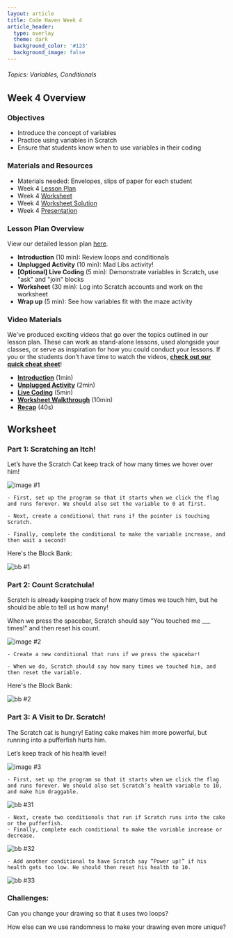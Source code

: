 ```yaml
---
layout: article
title: Code Haven Week 4
article_header:
  type: overlay
  theme: dark
  background_color: '#123'
  background_image: false
---
```

###### Topics: Variables, Conditionals
<!--more-->

## Week 4 Overview
### Objectives 
- Introduce the concept of variables 
- Practice using variables in Scratch
- Ensure that students know when to use variables in their coding

### Materials and Resources 
- Materials needed: Envelopes, slips of paper for each student
- Week 4 [Lesson Plan](https://drive.google.com/open?id=1VDl3XSgpBZOJAZXcgwAoc_yelKL7cXz6amnn_7xVawM)
- Week 4 [Worksheet](https://drive.google.com/open?id=1NfGzW9qEZeMhcs9OTQdoFBD1gci_l3A6QMVIHIPtebE)
- Week 4 [Worksheet Solution](https://scratch.mit.edu/projects/379931714/)
- Week 4 [Presentation](https://drive.google.com/open?id=1jMm6FrYxKxwvn_k9-erEohVc6wSnqp-hc0cDweeMi_M)

### Lesson Plan Overview
View our detailed lesson plan [here](https://drive.google.com/open?id=1VDl3XSgpBZOJAZXcgwAoc_yelKL7cXz6amnn_7xVawM).
- **Introduction** (10 min): Review loops and conditionals
- **Unplugged Activity** (10 min): Mad Libs activity!
- **\[Optional\] Live Coding** (5 min): Demonstrate variables in Scratch, use "ask" and "join" blocks
- **Worksheet** (30 min): Log into Scratch accounts and work on the worksheet
- **Wrap up** (5 min): See how variables fit with the maze activity

### Video Materials
We've produced exciting videos that go over the topics outlined in our lesson plan. These can work as stand-alone lessons, used alongside your classes, or serve as inspiration for how you could conduct your lessons. If you or the students don’t have time to watch the videos, [**check out our quick cheat sheet**](
https://drive.google.com/file/d/1PIynUwSKo55HSybjRD5XStQBIu6G-o5h/view?usp=sharing)!
- [**Introduction**](https://www.youtube.com/watch?v=tkyl1B_LkKs&list=PLRC-36VqN6hpaVvw7JL-yoAGGJmS7yorX&index=1) (1min)
- [**Unplugged Activity**](https://www.youtube.com/watch?v=IiIFqMGLhmo&list=PLRC-36VqN6hpaVvw7JL-yoAGGJmS7yorX&index=2) (2min)
- [**Live Coding**](https://www.youtube.com/watch?v=g-QJaINnyR0&list=PLRC-36VqN6hpaVvw7JL-yoAGGJmS7yorX&index=3) (5min)
- [**Worksheet Walkthrough**](https://www.youtube.com/watch?v=HXrLXiOyBUE&list=PLRC-36VqN6hpaVvw7JL-yoAGGJmS7yorX&index=4) (10min)
- [**Recap**](https://www.youtube.com/watch?v=8pjCFqREOvg&list=PLRC-36VqN6hpaVvw7JL-yoAGGJmS7yorX&index=5) (40s)


## Worksheet
### Part 1: Scratching an Itch!

Let’s have the Scratch Cat keep track of how many times we hover over him!

![image #1](/assets/images/week4/img1.png)

    - First, set up the program so that it starts when we click the flag and runs forever. We should also set the variable to 0 at first.

    - Next, create a conditional that runs if the pointer is touching Scratch.
        
    - Finally, complete the conditional to make the variable increase, and then wait a second!

Here's the Block Bank:

![bb #1](/assets/images/week4/bb1.png)


### Part 2: Count Scratchula!

Scratch is already keeping track of how many times we touch him, but he should be able to tell us how many!

When we press the spacebar, Scratch should say “You touched me ___ times!” and then reset his count.

![image #2](/assets/images/week4/img2.png)

    - Create a new conditional that runs if we press the spacebar!

    - When we do, Scratch should say how many times we touched him, and then reset the variable.

Here's the Block Bank:

![bb #2](/assets/images/week4/bb2.png)

### Part 3: A Visit to Dr. Scratch!

The Scratch cat is hungry! Eating cake makes him more powerful, but running into a pufferfish hurts him. 

Let’s keep track of his health level!

![image #3](/assets/images/week4/img3.png)

    - First, set up the program so that it starts when we click the flag and runs forever. We should also set Scratch’s health variable to 10, and make him draggable.
    
![bb #31](/assets/images/week4/bb31.png)

    - Next, create two conditionals that run if Scratch runs into the cake or the pufferfish.
    - Finally, complete each conditional to make the variable increase or decrease.
    
![bb #32](/assets/images/week4/bb32.png)

    - Add another conditional to have Scratch say “Power up!” if his health gets too low. He should then reset his health to 10.

![bb #33](/assets/images/week4/bb33.png)




### Challenges:

Can you change your drawing so that it uses two loops?

How else can we use randomness to make your drawing even more unique?



